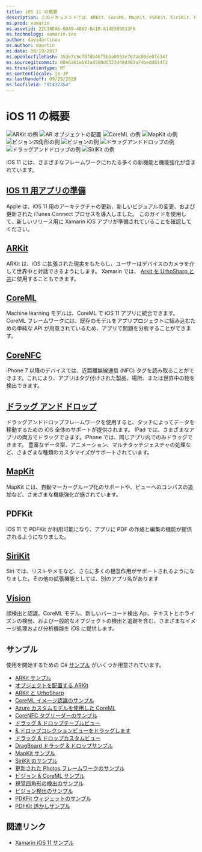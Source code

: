 ```yaml
---
title: iOS 11 の概要
description: このドキュメントでは、ARKit、CoreML、MapKit、PDFKit、SiriKit、ビジョンフレームワークなど、iOS 11 の機能について説明するさまざまなガイドにリンクしています。
ms.prod: xamarin
ms.assetid: 22C38EA6-6DA9-4B92-B41B-814E589033F6
ms.technology: xamarin-ios
author: davidortinau
ms.author: daortin
ms.date: 09/19/2017
ms.openlocfilehash: 35de7c5cf8fdb46f5bba0552e767ac00ee0fe34f
ms.sourcegitcommit: 00e6a61eb82ad5b0dd323d48d483a74bedd814f2
ms.translationtype: MT
ms.contentlocale: ja-JP
ms.lasthandoff: 09/29/2020
ms.locfileid: "91437354"
---
```

# <a name="introduction-to-ios-11"></a>iOS 11 の概要

![ARKit の例](images/arkit.png) ![AR オブジェクトの配置](images/arkit2.png) ![CoreML の例](images/coreml.png) ![MapKit の例](images/mapkit.png) ![ビジョン四角形の例](images/vision1.png) ![ビジョンの例](images/vision2.png) ![ドラッグアンドドロップの例](images/drag-drop.png) ![ドラッグアンドドロップの例](images/drag-drop2.png) ![SiriKit の例](images/sirikit.png)

iOS 11 には、さまざまなフレームワークにわたる多くの新機能と機能強化が含まれています。

## <a name="preparing-your-app-for-ios-11"></a>[IOS 11 用アプリの準備](updating-your-app/index.md)

Apple は、iOS 11 用のアーキテクチャの更新、新しいビジュアルの変更、および更新された iTunes Connect プロセスを導入しました。 このガイドを使用して、新しいリリース用に Xamarin iOS アプリが準備されていることを確認してください。

## <a name="arkit"></a>[ARKit](arkit/index.md)

ARKit は、iOS に拡張された現実をもたらし、ユーザーはデバイスのカメラを介して世界中と対話できるようにします。
Xamarin では、 [Arkit を UrhoSharp と共](arkit/urhosharp.md)に使用することもできます。

## <a name="coreml"></a>[CoreML](coreml.md)

Machine learning モデルは、CoreML で iOS 11 アプリに統合できます。 CoreML フレームワークには、既存のモデルをアプリプロジェクトに組み込むための単純な API が用意されているため、アプリで問題を分析することができます。

## <a name="corenfc"></a>[CoreNFC](corenfc.md)

iPhone 7 以降のデバイスでは、近距離無線通信 (NFC) タグを読み取ることができます。これにより、アプリはタグ付けされた製品、場所、または世界中の物を検出できます。

## <a name="drag-and-drop"></a>[ドラッグ アンド ドロップ](drag-and-drop.md)

ドラッグアンドドロップフレームワークを使用すると、タッチによってデータを移動するための iOS 全体のサポートが提供されます。 IPad では、さまざまなアプリの両方でドラッグできます。iPhone では、同じアプリ内でのみドラッグできます。 豊富なデータ型、アニメーション、マルチタッチジェスチャの処理など、さまざまな種類のカスタマイズがサポートされています。

## <a name="mapkit"></a>[MapKit](mapkit.md)

MapKit には、自動マーカーグループ化のサポートや、ビューへのコンパスの追加など、さまざまな機能強化が施されています。

## <a name="pdfkit"></a>PDFKit

IOS 11 で PDFKit が利用可能になり、アプリに PDF の作成と編集の機能が提供されるようになりました。

## <a name="sirikit"></a>[SiriKit](sirikit.md)

Siri では、リストやメモなど、さらに多くの相互作用がサポートされるようになりました。その他の拡張機能としては、別のアプリ名があります

## <a name="vision"></a>[Vision](vision.md)

顔検出と認識、CoreML モデル、新しいバーコード検出 Api、テキストとホライズンの検出、および一般的なオブジェクトの検出と追跡を含む、さまざまなイメージ処理および分析機能を iOS に提供します。

## <a name="samples"></a>サンプル

使用を開始するための C# [サンプル](/samples/browse/?products=xamarin&term=Xamarin.iOS%2biOS11) がいくつか用意されています。

- [ARKit サンプル](/samples/xamarin/ios-samples/ios11-arkitsample)
- [オブジェクトを配置する ARKit](/samples/xamarin/ios-samples/ios11-arkitplacingobjects)
- [ARKit と UrhoSharp](arkit/urhosharp.md)
- [CoreML イメージ認識のサンプル](/samples/xamarin/ios-samples/ios11-coremlimagerecognition)
- [Azure カスタムモデルを使用した CoreML](/samples/xamarin/ios-samples/ios11-coremlazuremodel)
- [CoreNFC タグリーダーのサンプル](/samples/xamarin/ios-samples/ios11-nfctagreader)
- [ドラッグ & ドロップテーブルビュー](/samples/xamarin/ios-samples/ios11-draganddroptableview)
- [& ドロップコレクションビューをドラッグします](/samples/xamarin/ios-samples/ios11-draganddropcollectionview)
- [ドラッグ & ドロップカスタムビュー](/samples/xamarin/ios-samples/ios11-draganddropcustomview)
- [DragBoard ドラッグ & ドロップサンプル](/samples/xamarin/ios-samples/ios11-draganddropdragboard)
- [MapKit サンプル](/samples/xamarin/ios-samples/ios11-mapkitsample)
- [SiriKit のサンプル](/samples/xamarin/ios-samples/ios11-sirikitsample)
- [更新された Photos フレームワークのサンプル](/samples/xamarin/ios-samples/ios11-samplephotoapp)
- [ビジョン & CoreML サンプル](/samples/xamarin/ios-samples/ios11-coremlvision)
- [視覚四角形の検出のサンプル](/samples/xamarin/ios-samples/ios11-visionrectangles/)
- [ビジョン検出のサンプル](/samples/xamarin/ios-samples/ios11-visionfaces)
- [PDKFit ウィジェットのサンプル](/samples/xamarin/ios-samples/ios11-pdfannotationwidgetsadvanced)
- [PDFKit 透かしサンプル](/samples/xamarin/ios-samples/ios11-pdfdocumentwatermark)

## <a name="related-links"></a>関連リンク

- [Xamarin iOS 11 サンプル](/samples/browse/?products=xamarin&term=Xamarin.iOS%2biOS11)